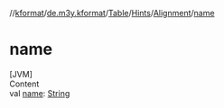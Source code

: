 //[kformat](../../../../index.md)/[de.m3y.kformat](../../../index.md)/[Table](../../index.md)/[Hints](../index.md)/[Alignment](index.md)/[name](name.md)



# name  
[JVM]  
Content  
val [name](name.md): [String](https://kotlinlang.org/api/latest/jvm/stdlib/kotlin/-string/index.html)  




